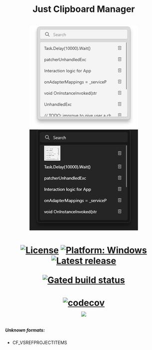 <h1 align="center">
  Just Clipboard Manager
</h1>
<h1 align="center">
  <img src=".attachments/paste-window-light.png" alt="Paste Window" />
  <img src=".attachments/paste-window-dark.png" alt="Paste Window" />
</h1>
<h1 align="center">

  [![License](https://img.shields.io/github/license/Tum4ik/just-clipboard-manager)](LICENSE)
  [![Platform: Windows](https://img.shields.io/badge/Platform-Windows-%23373737)]()
  [![Latest release](https://img.shields.io/github/v/release/Tum4ik/just-clipboard-manager)](https://github.com/Tum4ik/just-clipboard-manager/releases)

  [![Gated build status](https://github.com/Tum4ik/just-clipboard-manager/actions/workflows/gated.yml/badge.svg)](https://github.com/Tum4ik/just-clipboard-manager/actions/workflows/gated.yml)
</h1>

<h1 align="center">
 
  [![codecov](https://codecov.io/gh/Tum4ik/just-clipboard-manager/branch/main/graph/badge.svg?token=ISPY8ADZZ8)](https://codecov.io/gh/Tum4ik/just-clipboard-manager)
  <br/>
  <img src="https://codecov.io/gh/Tum4ik/just-clipboard-manager/branch/main/graphs/sunburst.svg?token=ISPY8ADZZ8" />
</h1>

##### Unknown formats:
- CF_VSREFPROJECTITEMS
